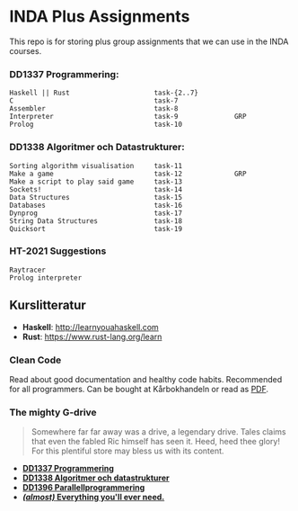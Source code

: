 # INDA Plus Assignments
This repo is for storing plus group assignments that we can use in the INDA courses.



### DD1337 Programmering:
```
Haskell || Rust                     task-{2..7}
C                                   task-7
Assembler                           task-8              
Interpreter                         task-9              GRP
Prolog                              task-10
```

### DD1338 Algoritmer och Datastrukturer:
```
Sorting algorithm visualisation     task-11
Make a game                         task-12             GRP
Make a script to play said game     task-13
Sockets!                            task-14
Data Structures                     task-15
Databases                           task-16 
Dynprog                             task-17
String Data Structures              task-18
Quicksort                           task-19
```

### HT-2021 Suggestions
```
Raytracer
Prolog interpreter
```

## Kurslitteratur

- **Haskell**: http://learnyouahaskell.com
- **Rust**: https://www.rust-lang.org/learn

### Clean Code

Read about good documentation and healthy code habits. Recommended for all programmers. Can be bought at Kårbokhandeln or read as [PDF](https://drive.google.com/file/d/0BwaHnAYlcNWdNU16VF82eEZfRjQ/view?usp=sharing).

### The mighty G-drive

> Somewhere far far away was a drive, a legendary drive. Tales claims that even the fabled Ric himself has seen it. Heed, heed thee glory! For this plentiful store may bless us with its content.

- **[DD1337 Programmering](https://drive.google.com/drive/u/0/folders/0BwaHnAYlcNWdfkFQdlNQQ29vSTUtNXV2RkJuWC1QSmZqWm4tZHlqTS03d1Z4N296MXpHUUU)**
- **[DD1338 Algoritmer och datastrukturer](https://drive.google.com/drive/u/0/folders/0BwaHnAYlcNWdfmZPTi10VHo5VUlrQm1DZTc2WGdKNWI0eUxGZWJ4RnhyZ2M5WkRNSjhvQjA)**
- **[DD1396 Parallellprogrammering](https://drive.google.com/drive/u/0/folders/0BwaHnAYlcNWdfkRZaDFWaXFwNlFKQ2JEWnJnNlM5QTVOZ3FuUDBoOURlMzk4cWNKMTJJQzg)**
- **[_(almost)_ Everything you'll ever need.](https://drive.google.com/drive/u/0/folders/0BwaHnAYlcNWdY2tVWUl4Tkt6bEU)**
